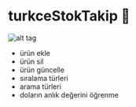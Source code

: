 # turkceStokTakip :pushpin:

![alt tag](http://i57.tinypic.com/snjwx0.png)


- ürün ekle
- ürün sil
- ürün güncelle
- sıralama türleri
- arama türleri
- doların anlık değerini öğrenme
